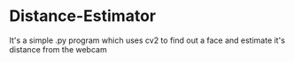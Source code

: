 # Distance-Estimator
It's a simple .py program which uses cv2 to find out a face and estimate it's distance from the webcam
